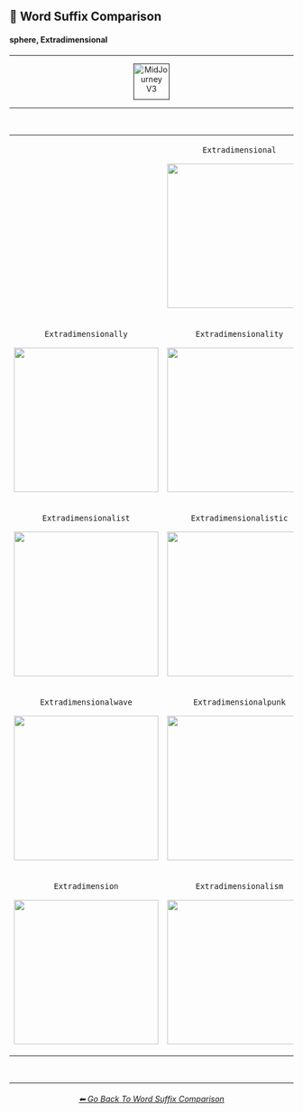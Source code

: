<h2>📓 Word Suffix Comparison</h2>
<h4>sphere, Extradimensional</h4>

<hr><!--------------->

<div align="center">

[<img src="F://GitHubRepo/MidJourney-Styles-and-Keywords-Reference/Images/Repo_Parts/Buttons/Version_Buttons/button_version_V3_active.webp?raw=true" alt="MidJourney V3" height="64" />]()

</div>

<hr>
<br>

<div align="center">

<table>
	<tr align=center valign=middle>
		<th>
			<br>
		</th>
        <td>
			<p><code>Extradimensional</code></p><p><img src="F://GitHubRepo/MidJourney-Styles-and-Keywords-Reference/Images/MJ_V3/Comparison_Page_Images/Word_Suffix_Comparison/sphere_Extradimensional.webp?raw=true" width="256" /></p>
        </td>
		<th>
			<br>
		</th>
	</tr>
	<tr align=center valign=middle>
        <td>
			<p><code>Extradimensionally</code></p><p><img src="F://GitHubRepo/MidJourney-Styles-and-Keywords-Reference/Images/MJ_V3/Comparison_Page_Images/Word_Suffix_Comparison/sphere_Extradimensionally.webp?raw=true" width="256" /></p>
        </td>
        <td>
			<p><code>Extradimensionality</code></p><p><img src="F://GitHubRepo/MidJourney-Styles-and-Keywords-Reference/Images/MJ_V3/Comparison_Page_Images/Word_Suffix_Comparison/sphere_Extradimensionality.webp?raw=true" width="256" /></p>
        </td>
        <td>
			<p><code>Extradimensionalized</code></p><p><img src="F://GitHubRepo/MidJourney-Styles-and-Keywords-Reference/Images/MJ_V3/Comparison_Page_Images/Word_Suffix_Comparison/sphere_Extradimensionalized.webp?raw=true" width="256" /></p>
        </td>
	</tr>
	<tr align=center valign=middle>
        <td>
			<p><code>Extradimensionalist</code></p><p><img src="F://GitHubRepo/MidJourney-Styles-and-Keywords-Reference/Images/MJ_V3/Comparison_Page_Images/Word_Suffix_Comparison/sphere_Extradimensionalist.webp?raw=true" width="256" /></p>
        </td>
        <td>
			<p><code>Extradimensionalistic</code></p><p><img src="F://GitHubRepo/MidJourney-Styles-and-Keywords-Reference/Images/MJ_V3/Comparison_Page_Images/Word_Suffix_Comparison/sphere_Extradimensionalistic.webp?raw=true" width="256" /></p>
        </td>
        <td>
			<p><code>Extradimensionalcore</code></p><p><img src="F://GitHubRepo/MidJourney-Styles-and-Keywords-Reference/Images/MJ_V3/Comparison_Page_Images/Word_Suffix_Comparison/sphere_Extradimensionalcore.webp?raw=true" width="256" /></p>
        </td>
	</tr>
	<tr align=center valign=middle>
        <td>
			<p><code>Extradimensionalwave</code></p><p><img src="F://GitHubRepo/MidJourney-Styles-and-Keywords-Reference/Images/MJ_V3/Comparison_Page_Images/Word_Suffix_Comparison/sphere_Extradimensionalwave.webp?raw=true" width="256" /></p>
        </td>
        <td>
			<p><code>Extradimensionalpunk</code></p><p><img src="F://GitHubRepo/MidJourney-Styles-and-Keywords-Reference/Images/MJ_V3/Comparison_Page_Images/Word_Suffix_Comparison/sphere_Extradimensionalpunk.webp?raw=true" width="256" /></p>
        </td>
        <td>
			<p><code>Extradimensionalboop</code></p><p><img src="F://GitHubRepo/MidJourney-Styles-and-Keywords-Reference/Images/MJ_V3/Comparison_Page_Images/Word_Suffix_Comparison/sphere_Extradimensionalboop.webp?raw=true" width="256" /></p>
        </td>
	</tr>
	<tr align=center valign=middle>
        <td>
			<p><code>Extradimension</code></p><p><img src="F://GitHubRepo/MidJourney-Styles-and-Keywords-Reference/Images/MJ_V3/Comparison_Page_Images/Word_Suffix_Comparison/sphere_Extradimension.webp?raw=true" width="256" /></p>
        </td>
        <td>
			<p><code>Extradimensionalism</code></p><p><img src="F://GitHubRepo/MidJourney-Styles-and-Keywords-Reference/Images/MJ_V3/Comparison_Page_Images/Word_Suffix_Comparison/sphere_Extradimensionalism.webp?raw=true" width="256" /></p>
        </td>
        <td>
			<p><code>Extra-Dimensional</code></p><p><img src="F://GitHubRepo/MidJourney-Styles-and-Keywords-Reference/Images/MJ_V3/Comparison_Page_Images/Word_Suffix_Comparison/sphere_Extra-Dimensional.webp?raw=true" width="256" /></p>
        </td>
	</tr>
</table>

</div>

<br>


<hr><!--------------->
<div align="center">
<h6><a href="F://GitHubRepo/MidJourney-Styles-and-Keywords-Reference/Pages/MJ_V3/Comparison_Pages/Prompt_Writing/Word_Suffix_Comparison.md">⬅ Go Back To Word Suffix Comparison</a></h6>
</div>